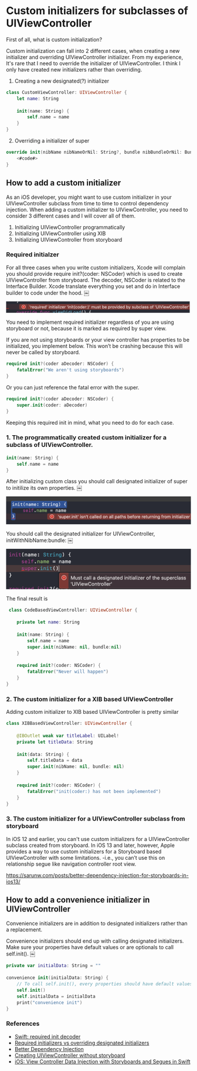 # Custom initializers for subclasses of UIViewController

First of all, what is custom initialization?

Custom initialization can fall into 2 different cases, when creating a new initializer and overriding UIViewController initializer. From my experience, It's rare that I need to override the initializer of UIViewController. I think I only have created new initializers rather than overriding.


1. Creating a new designated(?) initializer
```Swift
class CustomViewController: UIViewController {
    let name: String
    
    init(name: String) {
        self.name = name
    }
}
```

2. Overriding a initializer of super
```Swift
override init(nibName nibNameOrNil: String?, bundle nibBundleOrNil: Bundle?) {
    <#code#>
}
```

## How to add a custom initializer

As an iOS developer, you might want to use custom initializer in your UIViewController subclass from time to time to control dependency injection. When adding a custom initializer to UIViewController, you need to consider 3 different cases and I will cover all of them.

1. Initializing UIViewController programmatically
2. Initializing UIViewController using XIB
3. Initializing UIViewController from storyboard 


### Required initialzer
For all three cases when you write custom initializers, Xcode will complain you should provide require init?(coder: NSCoder) which is used to create UIViewController from storyboard. The decoder, NSCoder is related to the Interface Builder. Xcode translate everything you set and do in Interface builder to code under the hood.
￼<p align = "left">
<img src = "Initialisers/Images/requiredInitErr.png">
</p>
You need to implement required initializer regardless of you are using storyboard or not, because it is marked as required by super view.

If you are not using storyboards or your view controller has properties to be initialized, you implement below.
This won’t be crashing because this will never be called by storyboard.
```Swift
required init?(coder aDecoder: NSCoder) {
    fatalError("We aren't using storyboards")
}
```


Or you can just reference the fatal error with the super.
```Swift
required init?(coder aDecoder: NSCoder) {
    super.init(coder: aDecoder)
}
```

Keeping this required init in mind, what you need to do for each case.

### 1. The programmatically created custom initializer for a subclass of UIViewController.
```Swift
init(name: String) {
    self.name = name
}
```
After initializing custom class you should call designated initializer of super to initilize its own properties.
￼<p align = "left">
<img src = "Initialisers/Images/superInitErr.png">
</p>

You should call the designated initializer for UIViewController, initWithNibName:bundle:
￼<p align = "left">
<img src = "Initialisers/Images/initNameStringErr.png">
</p>

The final result is
```Swift
￼class CodeBasedViewController: UIViewController {

    private let name: String

    init(name: String) {
        self.name = name
        super.init(nibName: nil, bundle:nil)
    }

    required init?(coder: NSCoder) {
        fatalError("Never will happen")
    }
}
```

### 2. The custom initializer for a XIB based UIViewController
Adding custom initializer to XIB based UIViewController is pretty similar

```Swift
class XIBBasedViewController: UIViewController {

    @IBOutlet weak var titleLabel: UILabel!
    private let titleData: String

    init(data: String) {
        self.titleData = data
        super.init(nibName: nil, bundle: nil)
    }

    required init?(coder: NSCoder) {
        fatalError("init(coder:) has not been implemented")
    }
}
```


### 3. The custom initializer for a UIViewController subclass from storyboard 
In iOS 12 and earlier, you can't use custom initializers for a UIViewController subclass created from storyboard.
In iOS 13 and later, however, Apple provides a way to use custom initializers for a Storyboard based UIViewController with some limitations. -i.e., you can’t use this on relationship segue like navigation controller root view.

https://sarunw.com/posts/better-dependency-injection-for-storyboards-in-ios13/


## How to add a convenience initializer in UIViewController

Convenience initializers are in addition to designated initializers rather than a replacement.

Convenience initializers should end up with calling designated initializers. Make sure your properties have default values or are optionals to call self.init().
￼
```Swift
private var initialData: String = ""

convenience init(initialData: String) {
    // To call self.init(), every properties should have default values or be optionals
    self.init()
    self.initialData = initialData
    print("convenience init")
}
```


### References
- [Swift: required init decoder](https://medium.com/@CoderLyn/swift-required-init-decoder-b3aa829b4acf)
- [Required initializers vs overriding designated initializers](https://stackoverflow.com/a/46927538/12395269)
- [Better Dependency Injection](https://sarunw.com/posts/better-dependency-injection-for-storyboards-in-ios13/)
- [Creating UIViewController without storyboard](https://samwize.com/2018/01/31/guide-to-creating-uiviewcontroller-without-storyboard/)
- [iOS: View Controller Data Injection with Storyboards and Segues in Swift](https://www.natashatherobot.com/ios-view-controller-data-injection-with-storyboards-and-segues-in-swift/)
